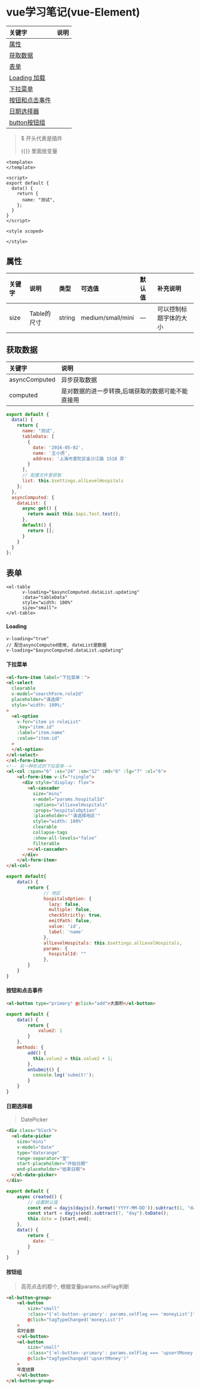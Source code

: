 # vue学习笔记(vue-Element)

关键字|说明
:---|:---
[属性](#属性) |
[获取数据](#获取数据) |
[表单](#表单) |
[Loading 加载](#Loading) |
[下拉菜单](#下拉菜单) |
[按钮和点击事件](#按钮和点击事件) |
[日期选择器](#日期选择器) |
[button按钮组](#按钮组) |

> $ 开头代表是插件
>
> {{}} 里面放变量
```vue
<template>
</template>

<script>
export default {
  data() {
    return {
      name: "测试",
    };
  }
}
</script>

<style scoped>

</style>
```

## 属性

关键字|说明|类型|可选值|默认值|补充说明
:---|:---|:---|:---|:---|:---
size | Table的尺寸 | string | medium/small/mini | — | 可以控制标题字体的大小


## 获取数据

关键字|说明
:---|:---
asyncComputed | 异步获取数据
computed | 是对数据的进一步转换,后端获取的数据可能不能直接用
```javascript
export default {
  data() {
    return {
      name: "测试",
      tableData: [
        {
          date: '2016-05-02',
          name: '王小虎',
          address: '上海市普陀区金沙江路 1518 弄'
        }
      ],
      // 配置文件里获取
      list: this.$settings.allLevelHospitals
    };
  },
  asyncComputed: {
    dataList: {
      async get() {
        return await this.$api.Test.test();
      },
      default() {
        return [];
      }
    }
  }
};
```
## 表单
```vue
<el-table
      v-loading="$asyncComputed.dataList.updating"
      :data="tableData"
      style="width: 100%"
      size="small">
</el-table>
```

#### Loading
```
v-loading="true"
// 配合asyncComputed使用, dateList是数据
v-loading="$asyncComputed.dataList.updating"
``` 

#### 下拉菜单
```html
<el-form-item label="下拉菜单：">
<el-select
  clearable
  v-model="searchForm.roleId"
  placeholder="请选择"
  style="width: 100%;"
>
  <el-option
    v-for="item in roleList"
    :key="item.id"
    :label="item.name"
    :value="item.id"
  >
  </el-option>
</el-select>
</el-form-item>
<!-- 另一种形式的下拉菜单-->
<el-col :span="6" :xs="24" :sm="12" :md="6" :lg="7" :xl="6">
    <el-form-item v-if="!single">
      <div style="display: flex">
        <el-cascader
          size="mini"
          v-model="params.hospitalId"
          :options="allLevelHospitals"
          :props="hospitalsOption"
          :placeholder="'请选择地区'"
          style="width: 100%"
          clearable
          collapse-tags
          :show-all-levels="false"
          filterable
        ></el-cascader>
      </div>
    </el-form-item>
</el-col>
```
```javascript
export default{
    data() {
        return {
              // 地区
              hospitalsOption: {
                lazy: false,
                multiple: false,
                checkStrictly: true,
                emitPath: false,
                value: 'id',
                label: 'name'
              },
              allLevelHospitals: this.$settings.allLevelHospitals,
              params: {
                hospitalId: ""
              },
        }
    }
}
```
#### 按钮和点击事件
```html
<el-button type="primary" @click="add">大面积</el-button>
```
```javascript
export default {
    data() {
        return {
            value2: 1
        }
    },
    methods: {
        add() {
          this.value2 = this.value2 + 1;
        },
        onSubmit() {
          console.log('submit!');
        }
    }
}
```
#### 日期选择器
> DatePicker
```html
<div class="block">
  <el-date-picker
    size="mini"
    v-model="date"
    type="daterange"
    range-separator="至"
    start-placeholder="开始日期"
    end-placeholder="结束日期">
  </el-date-picker>
</div>
```
```javascript
export default {
    async created() {
        // 设置默认值
        const end = dayjs(dayjs().format('YYYY-MM-DD')).subtract(1, "day").toDate();
        const start = dayjs(end).subtract(7, "day").toDate();
        this.date = [start,end];
    },
    data() {
        return {
          date: ''
        }
    }
}
```

#### 按钮组
> 高亮点击的那个, 根据变量params.selFlag判断
```html
<el-button-group>
    <el-button
        size="small"
        :class="{'el-button--primary': params.selFlag === 'moneyList'}"
        @click="tagTypeChanged('moneyList')"
    >
    实时金额
    </el-button>
    <el-button
        size="small"
        :class="{'el-button--primary': params.selFlag === 'upsertMoney'}"
        @click="tagTypeChanged('upsertMoney')"
    >
    年度结算
    </el-button>
</el-button-group>
```